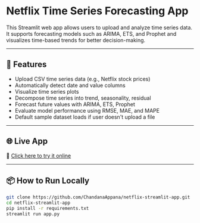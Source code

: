 # Netflix Time Series Forecasting App
This Streamlit web app allows users to upload and analyze time series data. It supports forecasting models such as ARIMA, ETS, and Prophet and visualizes time-based trends for better decision-making.

---

## 🚀 Features

- Upload CSV time series data (e.g., Netflix stock prices)
- Automatically detect date and value columns
- Visualize time series plots
- Decompose time series into trend, seasonality, residual
- Forecast future values with ARIMA, ETS, Prophet
- Evaluate model performance using RMSE, MAE, and MAPE
- Default sample dataset loads if user doesn't upload a file

---

## 🌐 Live App

🔗 [Click here to try it online](https://netflix-app-app-mh39fmt2b3h8pma465dm6.streamlit.app)

---

## 📦 How to Run Locally

```bash
git clone https://github.com/ChandanaAppana/netflix-streamlit-app.git
cd netflix-streamlit-app
pip install -r requirements.txt
streamlit run app.py
